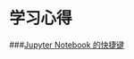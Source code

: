 # 学习心得

###[Jupyter Notebook 的快捷键](https://github.com/fly2/notes/blob/master/Jupyter%20Notebook%20%E7%9A%84%E5%BF%AB%E6%8D%B7%E9%94%AE.md)
